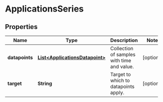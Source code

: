 
# ApplicationsSeries

## Properties
Name | Type | Description | Notes
------------ | ------------- | ------------- | -------------
**datapoints** | [**List&lt;ApplicationsDatapoint&gt;**](ApplicationsDatapoint.md) | Collection of samples with time and value. |  [optional]
**target** | **String** | Target to which to datapoints apply. |  [optional]



